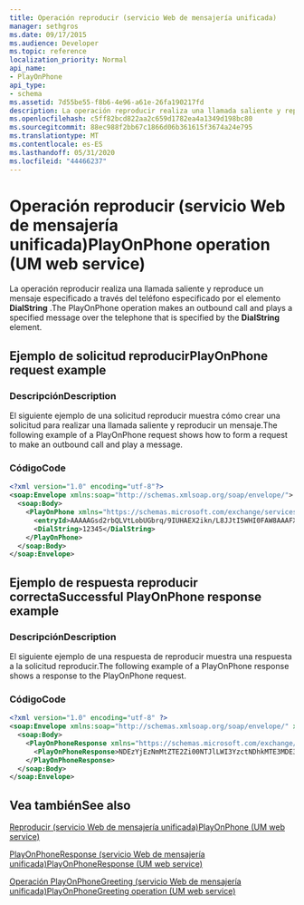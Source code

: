 ```yaml
---
title: Operación reproducir (servicio Web de mensajería unificada)
manager: sethgros
ms.date: 09/17/2015
ms.audience: Developer
ms.topic: reference
localization_priority: Normal
api_name:
- PlayOnPhone
api_type:
- schema
ms.assetid: 7d55be55-f8b6-4e96-a61e-26fa190217fd
description: La operación reproducir realiza una llamada saliente y reproduce un mensaje especificado a través del teléfono especificado por el elemento DialString.
ms.openlocfilehash: c5ff82bcd822aa2c659d1782ea4a1349d198bc80
ms.sourcegitcommit: 88ec988f2bb67c1866d06b361615f3674a24e795
ms.translationtype: MT
ms.contentlocale: es-ES
ms.lasthandoff: 05/31/2020
ms.locfileid: "44466237"
---
```

# <a name="playonphone-operation-um-web-service"></a><span data-ttu-id="c6889-103">Operación reproducir (servicio Web de mensajería unificada)</span><span class="sxs-lookup"><span data-stu-id="c6889-103">PlayOnPhone operation (UM web service)</span></span>

<span data-ttu-id="c6889-104">La operación reproducir realiza una llamada saliente y reproduce un mensaje especificado a través del teléfono especificado por el elemento **DialString** .</span><span class="sxs-lookup"><span data-stu-id="c6889-104">The PlayOnPhone operation makes an outbound call and plays a specified message over the telephone that is specified by the **DialString** element.</span></span> 
  
## <a name="playonphone-request-example"></a><span data-ttu-id="c6889-105">Ejemplo de solicitud reproducir</span><span class="sxs-lookup"><span data-stu-id="c6889-105">PlayOnPhone request example</span></span>

### <a name="description"></a><span data-ttu-id="c6889-106">Descripción</span><span class="sxs-lookup"><span data-stu-id="c6889-106">Description</span></span>

<span data-ttu-id="c6889-107">El siguiente ejemplo de una solicitud reproducir muestra cómo crear una solicitud para realizar una llamada saliente y reproducir un mensaje.</span><span class="sxs-lookup"><span data-stu-id="c6889-107">The following example of a PlayOnPhone request shows how to form a request to make an outbound call and play a message.</span></span>
  
### <a name="code"></a><span data-ttu-id="c6889-108">Código</span><span class="sxs-lookup"><span data-stu-id="c6889-108">Code</span></span>

```XML
<?xml version="1.0" encoding="utf-8"?>
<soap:Envelope xmlns:soap="http://schemas.xmlsoap.org/soap/envelope/">
  <soap:Body>
    <PlayOnPhone xmlns="https://schemas.microsoft.com/exchange/services/2006/messages">
      <entryId>AAAAAGsd2rbQLVtLobUGbrq/9IUHAEX2ikn/L8JJtI5WHI0FAW8AAAFXHhsAACxVpEl+KVVLl957wp//x6UAGAetcDUAAA==</entryId>
      <DialString>12345</DialString>
    </PlayOnPhone>
  </soap:Body>
</soap:Envelope>
```

## <a name="successful-playonphone-response-example"></a><span data-ttu-id="c6889-109">Ejemplo de respuesta reproducir correcta</span><span class="sxs-lookup"><span data-stu-id="c6889-109">Successful PlayOnPhone response example</span></span>

### <a name="description"></a><span data-ttu-id="c6889-110">Descripción</span><span class="sxs-lookup"><span data-stu-id="c6889-110">Description</span></span>

<span data-ttu-id="c6889-111">El siguiente ejemplo de una respuesta de reproducir muestra una respuesta a la solicitud reproducir.</span><span class="sxs-lookup"><span data-stu-id="c6889-111">The following example of a PlayOnPhone response shows a response to the PlayOnPhone request.</span></span>
  
### <a name="code"></a><span data-ttu-id="c6889-112">Código</span><span class="sxs-lookup"><span data-stu-id="c6889-112">Code</span></span>

```XML
<?xml version="1.0" encoding="utf-8" ?> 
<soap:Envelope xmlns:soap="http://schemas.xmlsoap.org/soap/envelope/" xmlns:xsi="http://www.w3.org/2001/XMLSchema-instance" xmlns:xsd="http://www.w3.org/2001/XMLSchema">
  <soap:Body>
    <PlayOnPhoneResponse xmlns="https://schemas.microsoft.com/exchange/services/2006/messages">
      <PlayOnPhoneResponse>NDEzYjEzNmMtZTE2Zi00NTJlLWI3YzctNDhkMTE3MDE3YjlmQGRmLWV1bS0wMS5leGNoYW5nZS5jb3JwLm1pY3Jvc29mdC5jb20=</PlayOnPhoneResponse> 
    </PlayOnPhoneResponse>
  </soap:Body>
</soap:Envelope>
```

## <a name="see-also"></a><span data-ttu-id="c6889-113">Vea también</span><span class="sxs-lookup"><span data-stu-id="c6889-113">See also</span></span>



[<span data-ttu-id="c6889-114">Reproducir (servicio Web de mensajería unificada)</span><span class="sxs-lookup"><span data-stu-id="c6889-114">PlayOnPhone (UM web service)</span></span>](playonphone-um-web-service.md)
  
[<span data-ttu-id="c6889-115">PlayOnPhoneResponse (servicio Web de mensajería unificada)</span><span class="sxs-lookup"><span data-stu-id="c6889-115">PlayOnPhoneResponse (UM web service)</span></span>](playonphoneresponse-um-web-service.md)
  
[<span data-ttu-id="c6889-116">Operación PlayOnPhoneGreeting (servicio Web de mensajería unificada)</span><span class="sxs-lookup"><span data-stu-id="c6889-116">PlayOnPhoneGreeting operation (UM web service)</span></span>](playonphonegreeting-operation-um-web-service.md)

